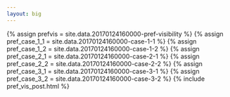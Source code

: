 ```yaml
---
layout: big
---
```

{% assign prefvis = site.data.20170124160000-pref-visibility %}
{% assign pref_case_1_1 = site.data.20170124160000-case-1-1 %}
{% assign pref_case_1_2 = site.data.20170124160000-case-1-2 %}
{% assign pref_case_2_1 = site.data.20170124160000-case-2-1 %}
{% assign pref_case_2_2 = site.data.20170124160000-case-2-2 %}
{% assign pref_case_3_1 = site.data.20170124160000-case-3-1 %}
{% assign pref_case_3_2 = site.data.20170124160000-case-3-2 %}
{% include pref_vis_post.html %}
